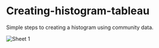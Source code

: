 # Creating-histogram-tableau
Simple steps to creating a histogram using community data. 

![Sheet 1](https://github.com/yassminarlen/Creating-histogram-tableau/blob/main/sheet%201.png?raw=true)
